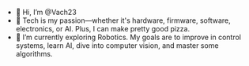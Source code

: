 - 👋 Hi, I’m @Vach23
- 👀 Tech is my passion—whether it's hardware, firmware, software, electronics, or AI. Plus, I can make pretty good pizza.
- 🌱 I’m currently exploring Robotics. My goals are to improve in control systems, learn AI, dive into computer vision, and master some algorithms.

<!---
Vach23/Vach23 is a ✨ special ✨ repository because its `README.md` (this file) appears on your GitHub profile.
You can click the Preview link to take a look at your changes.
--->
